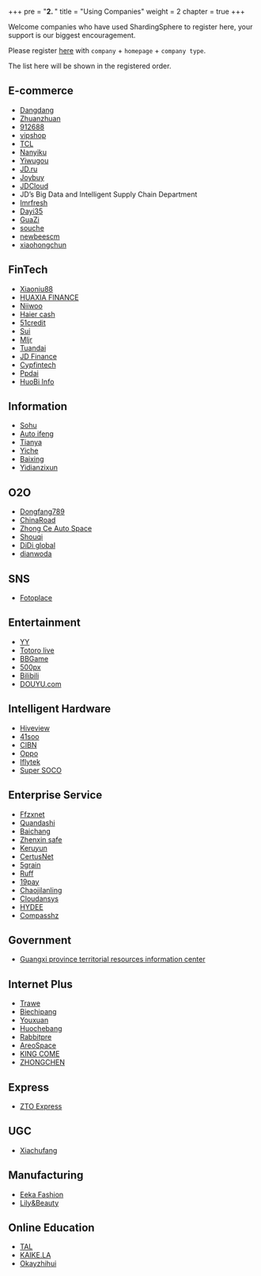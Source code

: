 +++
pre = "<b>2. </b>"
title = "Using Companies"
weight = 2
chapter = true
+++

Welcome companies who have used ShardingSphere to register here, your support is our biggest encouragement.

Please register [here](https://github.com/sharding-sphere/sharding-sphere/issues/234) with `company` + `homepage` + `company type`.

The list here will be shown in the registered order.

## E-commerce

* [Dangdang](http://www.dangdang.com/)
* [Zhuanzhuan](http://www.zhuanzhuan.com/)
* [912688](http://www.912688.com/)
* [vipshop](http://www.vip.com/)
* [TCL](http://www.tcl.com/)
* [Nanyiku](http://www.nanyiku.com/)
* [Yiwugou](http://www.yiwugou.com/)
* [JD.ru](https://www.jd.ru/)
* [Joybuy](https://www.joybuy.com/)
* [JDCloud](https://www.jdcloud.com/cn/)
* JD’s Big Data and Intelligent Supply Chain Department
* [Imrfresh](https://www.imrfresh.com/)
* [Dayi35](https://www.dayi35.com/)
* [GuaZi](https://www.guazi.com/)
* [souche](https://www.souche.com/zh/)
* [newbeescm](https://www.newbeescm.com/)
* [xiaohongchun](https://www.xiaohongchun.com/)

## FinTech

* [Xiaoniu88](https://www.xiaoniu88.com/)
* [HUAXIA FINANCE](https://www.huaxiafinance.com/)
* [Niiwoo](https://www.niiwoo.com/)
* [Haier cash](https://www.haiercash.com/)
* [51credit](http://www.51credit.com/)
* [Sui](https://www.sui.com/)
* [Mljr](https://www.mljr.com/)
* [Tuandai](https://www.tuandai.com/)
* [JD Finance](http://jr.jd.com/)
* [Cypfintech](https://www.cypfintech.com/)
* [Ppdai](https://www.ppdai.com/)
* [HuoBi Info](https://www.huobiinfo.com/)

## Information

* [Sohu](http://ss.sohu.com/)
* [Auto ifeng](http://auto.ifeng.com/)
* [Tianya](http://www.tianya.cn/)
* [Yiche](http://www.yiche.com/)
* [Baixing](http://www.baixing.com/)
* [Yidianzixun](https://www.yidianzixun.com/)

## O2O

* [Dongfang789](http://www.dongfang789.com/)
* [ChinaRoad](https://660pp.com/)
* [Zhong Ce Auto Space](http://www.zcckj.com/)
* [Shouqi](http://www.01zhuanche.com/)
* [DiDi global](https://www.didiglobal.com/)
* [dianwoda](https://www.dianwoda.com/)

## SNS

* [Fotoplace](http://www.fotoplace.cc/)

## Entertainment

* [YY](http://www.yy.com/)
* [Totoro live](http://www.tvlongmao.com/)
* [BBGame](http://www.bbgameonline.com/)
* [500px](https://500px.me/)
* [Bilibili](https://www.bilibili.com/)
* [DOUYU.com](https://www.douyu.com/)

## Intelligent Hardware

* [Hiveview](http://www.hiveview.com/)
* [41soo](http://www.41soo.com/)
* [CIBN](http://www.91vst.com/)
* [Oppo](http://www.oppo.com/)
* [Iflytek](http://www.iflytek.com/)
* [Super SOCO](http://www.supersoco.com/)

## Enterprise Service

* [Ffzxnet](http://www.ffzxnet.com/)
* [Quandashi](http://www.quandashi.com/)
* [Baichang](http://www.sdbaichang.com/)
* [Zhenxin safe](http://www.zhenxinsafe.com/)
* [Keruyun](http://www.keruyun.com/)
* [CertusNet](http://www.certusnet.com.cn/)
* [5grain](http://www.5grain.com/)
* [Ruff](https://ruff.io/)
* [19pay](http://www.19pay.com.cn/)
* [Chaojilanling](http://www.chaojilanling.cn/)
* [Cloudansys](http://www.cloudansys.com/)
* [HYDEE](http://www.hydee.cn/)
* [Compasshz](http://www.compasshz.com/)

## Government

* [Guangxi province territorial resources information center](http://z.gxdlr.gov.cn/)

## Internet Plus

* [Trawe](http://www.trawe.cn/)
* [Biechipang](http://www.biechipang.net/)
* [Youxuan](http://www.youx.mobi/)
* [Huochebang](http://www.huochebang.com/)
* [Rabbitpre](http://www.rabbitpre.com/)
* [AreoSpace](http://www.ascf.com.cn/n4194536/)
* [KING COME](http://www.kingcome.cn/)
* [ZHONGCHEN](http://jszcrj.com/)

## Express

* [ZTO Express](http://www.zto.com/)

## UGC

* [Xiachufang](http://www.xiachufang.com/)

## Manufacturing

* [Eeka Fashion](http://www.eeka.cn/)
* [Lily&Beauty](http://www.lrlz.com/)

## Online Education

* [TAL](http://www.100tal.com/)
* [KAIKE.LA](http://www.kaike.la/)
* [Okayzhihui](https://www.okayzhihui.com/)
